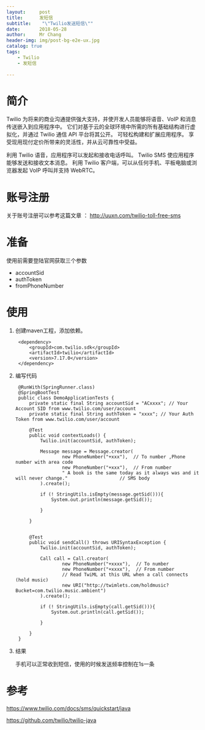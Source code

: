 ```yaml
---
layout:     post
title:     	发短信
subtitle:    "\"Twilio发送短信\""
date:       2018-05-28
author:     Mr Chang
header-img: img/post-bg-e2e-ux.jpg
catalog: true
tags:
    - Twilio
    - 发短信
    
---
```



# 简介

Twilio 为将来的商业沟通提供强大支持，并使开发人员能够将语音、VoIP 和消息传送嵌入到应用程序中。 它们对基于云的全球环境中所需的所有基础结构进行虚拟化，并通过 Twilio 通信 API 平台将其公开。 可轻松构建和扩展应用程序。 享受现用现付定价所带来的灵活性，并从云可靠性中受益。

利用 Twilio 语音，应用程序可以发起和接收电话呼叫。 Twilio SMS 使应用程序能够发送和接收文本消息。 利用 Twilio 客户端，可以从任何手机、平板电脑或浏览器发起 VoIP 呼叫并支持 WebRTC。


# 账号注册

关于账号注册可以参考这篇文章 ： http://uuxn.com/twilio-toll-free-sms


# 准备

使用前需要登陆官网获取三个参数

* accountSid
* authToken
* fromPhoneNumber

# 使用

1. 创建maven工程，添加依赖。

		<dependency>
			<groupId>com.twilio.sdk</groupId>
			<artifactId>twilio</artifactId>
			<version>7.17.0</version>
		</dependency>
	
2. 编写代码

		@RunWith(SpringRunner.class)
		@SpringBootTest
		public class DemoApplicationTests {
			private static final String accountSid = "ACxxxx"; // Your Account SID from www.twilio.com/user/account
			private static final String authToken = "xxxx"; // Your Auth Token from www.twilio.com/user/account
		
			@Test
			public void contextLoads() {
				Twilio.init(accountSid, authToken);
		
				Message message = Message.creator(
						new PhoneNumber("+xxx"),  // To number ,Phone number with area code
						new PhoneNumber("+xxx"),  // From number
						" A book is the same today as it always was and it will never change."                   // SMS body
				).create();
		
				if (! StringUtils.isEmpty(message.getSid())){
					System.out.println(message.getSid());
		
				}
	
			}
			
			
			@Test
            public void sendCall() throws URISyntaxException {
            	Twilio.init(accountSid, authToken);
            
            	Call call = Call.creator(
            			new PhoneNumber("+xxxx"),  // To number
            			new PhoneNumber("+xxxx"),  // From number
            			// Read TwiML at this URL when a call connects (hold music)
            			new URI("http://twimlets.com/holdmusic?Bucket=com.twilio.music.ambient")
            	).create();
            
            	if (! StringUtils.isEmpty(call.getSid())){
            		System.out.println(call.getSid());
            
            	}
            
            }
		}
		
3. 结果

	手机可以正常收到短信，使用的时候发送频率控制在1s一条
	
	
# 参考

https://www.twilio.com/docs/sms/quickstart/java

https://github.com/twilio/twilio-java
	
	


